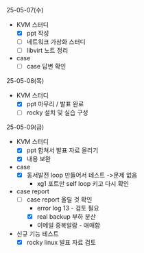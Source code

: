  25-05-07(수)
 - KVM 스터디
	- [x] ppt 작성
	- [ ] 네트워크 가상화 스터디 
	- [ ] libvirt 노트 정리
- case
	- [ ] case 답변 확인

25-05-08(목)
- KVM 스터디
	- [x] ppt 마무리 / 발표 완료
	- [ ] rocky 설치 및 실습 구성

 25-05-09(금)
 - KVM 스터디
	- [x] ppt 합쳐서 발표 자료 올리기
	- [x] 내용 보완
- case
	- [x] 동서발전 loop 만들어서 테스트 ->문제 없음
		- xg1 포트만 self loop 키고 다시 확인
- case report
	- [ ] case report 올릴 것 확인
		- error log 13 - 검토 필요
		- [x] real backup 부하 분산 
		- 이메일 중복알람 - 애매함
- 신규 기능 테스트
	- [x] rocky linux 발표 자료 검토
